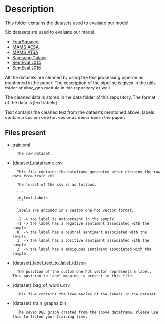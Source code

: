 # Description

This folder contains the datasets used to evaluate our model.

Six datasets are used to evaluate our model.

* [FourSquared](https://europe.naverlabs.com/research/natural-language-processing/aspect-based-sentiment-analysis-dataset/)
* [MAMS ACSA](https://github.com/siat-nlp/MAMS-for-ABSA)
* [MAMS ATSA](https://github.com/siat-nlp/MAMS-for-ABSA)
* [Samsung Galaxy](https://github.com/epochx/opinatt)
* [SemEval 2014](http://alt.qcri.org/semeval2014/task4/)
* [SemEval 2016](http://alt.qcri.org/semeval2016/task5/)

All the datasets are cleaned by using the text processing pipeline as mentioned in the paper. The description of the pipeline is given in the utils folder of absa_gnn module in this repository as well.

The cleaned data is stored in the data folder of this repository. The format of the data is [text labels].

Text contains the cleaned text from the datasets mentioned above, labels contain a custom one hot vector as described in the paper.

## Files present

* train.xml

        The raw dataset.

* {dataset}_dataframe.csv

        This file contains the dataframe generated after cleaning the raw data from train.xml.

        The format of the csv is as follows:

        ```
        id,text,labels
        ```

        labels are encoded in a custom one hot vector format.

        -2 -> the label is not present in the sample.
        -1 -> the label has a negative sentiment associated with the sample.
        0  -> the label has a neutral sentiment associated with the sample.
        1  -> the label has a positive sentiment associated with the sample.
        2  -> the label has a ambiguous sentiment associated with the sample.

* {dataset}_label_text_to_label_id.json

        The position of the custom one hot vector represents a label. This position to label mapping is present in this file.

* {dataset}_bag_of_words.csv 

        This file contains the frequencies of the labels in the dataset.

* {dataset}_train_graphs.bin

        The saved DGL graph created from the above dataframe. Please use this to fasten your training time.
